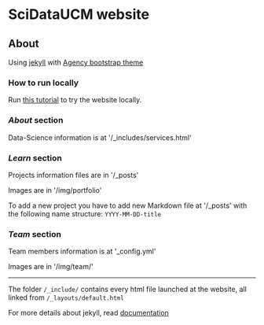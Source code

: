 SciDataUCM website
====================
## About

Using [jekyll](https://jekyllrb.com/) with [Agency bootstrap theme ](https://startbootstrap.com/template-overviews/agency/)

### How to run locally

Run [this tutorial](https://help.github.com/articles/setting-up-your-github-pages-site-locally-with-jekyll/#step-2-install-jekyll-using-bundler) to try the website locally.

### _About_ section

Data-Science information is at '/_includes/services.html'

### _Learn_ section

Projects information files are in '/_posts'

Images are in '/img/portfolio'

To add a new project you have to add new Markdown file at '/_posts' with the following name structure: `YYYY-MM-DD-title`

### _Team_ section

Team members information is at '_config.yml'

Images are in '/img/team/'

-----------------------------------------

The folder `/_include/` contains every html file launched at the website, all linked from  `/_layouts/default.html`

For more details about jekyll, read [documentation](http://jekyllrb.com/)
